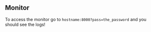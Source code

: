 ## Monitor

To access the monitor go to `hostname:8000?pass=the_password` and you should see the logs!
